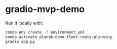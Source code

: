 # gradio-mvp-demo

Run it locally with:

```bash 
conda env create -f environment.yml
conda activate planqk-demo-fleet-route-planning
gradio app.py
```
